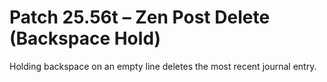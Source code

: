 # Patch 25.56t – Zen Post Delete (Backspace Hold)

Holding backspace on an empty line deletes the most recent journal entry.
